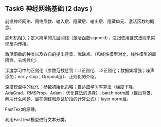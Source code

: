 ## Task6 神经网络基础 (2 days )

前馈神经网络、网络层数、输入层、隐藏层、输出层、隐藏单元、激活函数的概念。

感知机相关；定义简单的几层网络（激活函数sigmoid），递归使用链式法则来实现反向传播。

激活函数的种类以及各自的提出背景、优缺点。（和线性模型对比，线性模型的局限性，去线性化）

深度学习中的正则化（参数范数惩罚：L1正则化、L2正则化；数据集增强；噪声添加；early stop；Dropout层）、正则化的介绍。

深度模型中的优化：参数初始化策略；自适应学习率算法（梯度下降、AdaGrad、RMSProp、Adam；优化算法的选择）；batch norm层（提出背景、解决什么问题、层在训练和测试阶段的计算公式）；layer norm层。

FastText的原理。

利用FastText模型进行文本分类。
